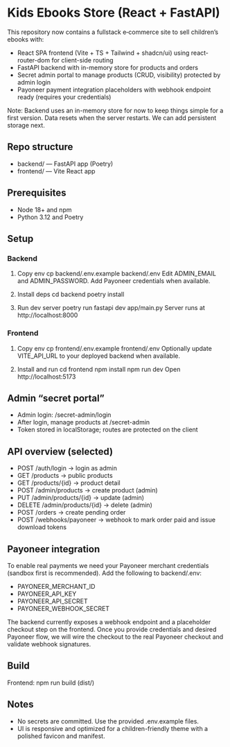 # Kids Ebooks Store (React + FastAPI)

This repository now contains a fullstack e‑commerce site to sell children’s ebooks with:
- React SPA frontend (Vite + TS + Tailwind + shadcn/ui) using react-router-dom for client-side routing
- FastAPI backend with in-memory store for products and orders
- Secret admin portal to manage products (CRUD, visibility) protected by admin login
- Payoneer payment integration placeholders with webhook endpoint ready (requires your credentials)

Note: Backend uses an in-memory store for now to keep things simple for a first version. Data resets when the server restarts. We can add persistent storage next.

## Repo structure
- backend/ — FastAPI app (Poetry)
- frontend/ — Vite React app

## Prerequisites
- Node 18+ and npm
- Python 3.12 and Poetry

## Setup

### Backend
1) Copy env
cp backend/.env.example backend/.env
Edit ADMIN_EMAIL and ADMIN_PASSWORD. Add Payoneer credentials when available.

2) Install deps
cd backend
poetry install

3) Run dev server
poetry run fastapi dev app/main.py
Server runs at http://localhost:8000

### Frontend
1) Copy env
cp frontend/.env.example frontend/.env
Optionally update VITE_API_URL to your deployed backend when available.

2) Install and run
cd frontend
npm install
npm run dev
Open http://localhost:5173

## Admin “secret portal”
- Admin login: /secret-admin/login
- After login, manage products at /secret-admin
- Token stored in localStorage; routes are protected on the client

## API overview (selected)
- POST /auth/login → login as admin
- GET /products → public products
- GET /products/{id} → product detail
- POST /admin/products → create product (admin)
- PUT /admin/products/{id} → update (admin)
- DELETE /admin/products/{id} → delete (admin)
- POST /orders → create pending order
- POST /webhooks/payoneer → webhook to mark order paid and issue download tokens

## Payoneer integration
To enable real payments we need your Payoneer merchant credentials (sandbox first is recommended). Add the following to backend/.env:
- PAYONEER_MERCHANT_ID
- PAYONEER_API_KEY
- PAYONEER_API_SECRET
- PAYONEER_WEBHOOK_SECRET

The backend currently exposes a webhook endpoint and a placeholder checkout step on the frontend. Once you provide credentials and desired Payoneer flow, we will wire the checkout to the real Payoneer checkout and validate webhook signatures.

## Build
Frontend:
npm run build (dist/)

## Notes
- No secrets are committed. Use the provided .env.example files.
- UI is responsive and optimized for a children-friendly theme with a polished favicon and manifest.
